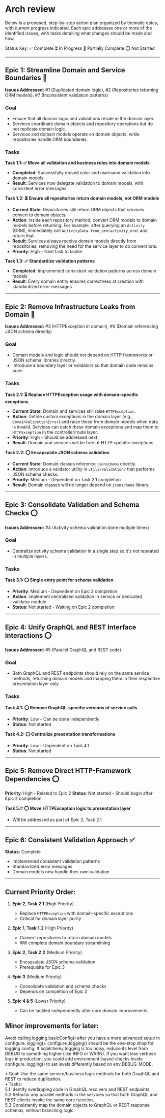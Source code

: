 # Arch review

Below is a proposed, step-by-step action plan organized by thematic epics, with current progress indicated. Each epic addresses one or more of the identified issues, with tasks detailing what changes should be made and how.

Status Key:
✅ Complete
⏳ In Progress
🔄 Partially Complete
⭕ Not Started

---

## Epic 1: Streamline Domain and Service Boundaries 🔄

**Issues Addressed:** #1 (Duplicated domain logic), #2 (Repositories returning ORM models), #7 (Inconsistent validation patterns)

### Goal
- Ensure that all domain logic and validations reside in the domain layer.
- Services coordinate domain objects and repository operations but do not replicate domain logic.
- Services and domain models operate on domain objects, while repositories handle ORM boundaries.

### Tasks

**Task 1.1: ✅ Move all validation and business rules into domain models**  
- **Completed**: Successfully moved color and username validation into domain models
- **Result**: Services now delegate validation to domain models, with consistent error messages

**Task 1.2: ⏳ Ensure all repositories return domain models, not ORM models**  
- **Current State**: Repositories still return ORM objects that services convert to domain objects.  
- **Action**: Inside each repository method, convert ORM models to domain models before returning. For example, after querying an `Activity` (ORM), immediately call `ActivityData.from_orm(activity_orm)` and return that.  
- **Result**: Services always receive domain models directly from repositories, removing the need for the service layer to do conversions.
- **Priority**: High - Next task to tackle

**Task 1.3: ✅ Standardize validation patterns**  
- **Completed**: Implemented consistent validation patterns across domain models
- **Result**: Every domain entity ensures correctness at creation with standardized error messages

---

## Epic 2: Remove Infrastructure Leaks from Domain 🔄

**Issues Addressed:** #3 (HTTPException in domain), #6 (Domain referencing JSON schema directly)

### Goal
- Domain models and logic should not depend on HTTP frameworks or JSON schema libraries directly.
- Introduce a boundary layer or validators so that domain code remains pure.

### Tasks

**Task 2.1: ⏳ Replace HTTPException usage with domain-specific exceptions**  
- **Current State**: Domain and services still raise `HTTPException`.  
- **Action**: Define custom exceptions in the domain layer (e.g., `DomainValidationError`) and raise these from domain models when data is invalid. Services can catch these domain exceptions and map them to `HTTPException` in the controller/route layer.  
- **Priority**: High - Should be addressed next
- **Result**: Domain and services will be free of HTTP-specific exceptions.

**Task 2.2: ⭕ Encapsulate JSON schema validation**  
- **Current State**: Domain classes reference `jsonschema` directly.  
- **Action**: Introduce a validator utility in `utils/validation/` that performs JSON schema checks.
- **Priority**: Medium - Dependent on Task 2.1 completion
- **Result**: Domain classes will no longer depend on `jsonschema` library.

---

## Epic 3: Consolidate Validation and Schema Checks ⭕

**Issues Addressed:** #4 (Activity schema validation done multiple times)

### Goal
- Centralize activity schema validation in a single step so it's not repeated in multiple layers.

### Tasks

**Task 3.1: ⭕ Single entry point for schema validation**  
- **Priority**: Medium - Dependent on Epic 2 completion
- **Action**: Implement centralized validation in service or dedicated validator module
- **Status**: Not started - Waiting on Epic 2 completion

---

## Epic 4: Unify GraphQL and REST Interface Interactions ⭕

**Issues Addressed:** #5 (Parallel GraphQL and REST code)

### Goal
- Both GraphQL and REST endpoints should rely on the same service methods, returning domain models and mapping them in their respective presentation layer only.

### Tasks

**Task 4.1: ⭕ Remove GraphQL-specific versions of service calls**  
- **Priority**: Low - Can be done independently
- **Status**: Not started

**Task 4.2: ⭕ Centralize presentation transformations**  
- **Priority**: Low - Dependent on Task 4.1
- **Status**: Not started

---

## Epic 5: Remove Direct HTTP-Framework Dependencies ⭕

**Priority**: High - Related to Epic 2
**Status**: Not started - Should begin after Epic 2 completion

**Task 5.1: ⭕ Move HTTPException logic to presentation layer**  
- Will be addressed as part of Epic 2, Task 2.1

---

## Epic 6: Consistent Validation Approach ✅

**Status**: Complete
- Implemented consistent validation patterns
- Standardized error messages
- Domain models now handle their own validation

---

## Current Priority Order:

1. **Epic 2, Task 2.1** (High Priority)
   - Replace `HTTPException` with domain-specific exceptions
   - Critical for domain layer purity

2. **Epic 1, Task 1.2** (High Priority)
   - Convert repositories to return domain models
   - Will complete domain boundary streamlining

3. **Epic 2, Task 2.2** (Medium Priority)
   - Encapsulate JSON schema validation
   - Prerequisite for Epic 3

4. **Epic 3** (Medium Priority)
   - Consolidate validation and schema checks
   - Depends on completion of Epic 2

5. **Epic 4 & 5** (Lower Priority)
   - Can be tackled independently after core domain improvements

## Minor improvements for later:

Avoid calling logging.basicConfig() after you have a more advanced setup in configure_logging(). configure_logging() should be the one-stop shop for logging config.
If sqlalchemy logging is too noisy, reduce its level from DEBUG to something higher (like INFO or WARN).
If you want less verbose logs in production, you could add environment-based checks inside configure_logging() to set levels differently based on env.DEBUG_MODE.


• Goal: Use the same service/business logic methods for both GraphQL and REST to reduce duplication.  
• Tasks:  
  5.1 Identify overlapping code in GraphQL resolvers and REST endpoints.  
  5.2 Refactor any parallel methods in the services so that both GraphQL and REST clients invoke the same core function.  
  5.3 Consistently map the domain objects to GraphQL or REST response schemas, without branching logic.  

